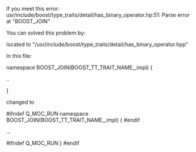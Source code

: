 If you meet this error:
	usr/include/boost/type_traits/detail/has_binary_operator.hp:51: Parse error at "BOOST_JOIN"

You can solved this problem by:

located to "/usr/include/boost/type_traits/detail/has_binary_operator.hpp" 

In this file:


namespace BOOST_JOIN(BOOST_TT_TRAIT_NAME,_impl) {

..

}

changed to

#ifndef Q_MOC_RUN
namespace BOOST_JOIN(BOOST_TT_TRAIT_NAME,_impl) {
#endif

...

#ifndef Q_MOC_RUN
}
#endif
